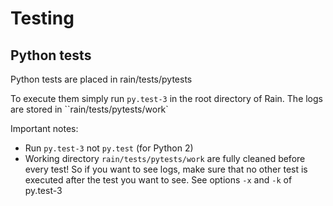 Testing
=======

Python tests
------------

Python tests are placed in rain/tests/pytests

To execute them simply run `py.test-3` in the root directory of Rain. The logs
are stored in ``rain/tests/pytests/work`

Important notes:
* Run `py.test-3` not `py.test` (for Python 2)
* Working directory `rain/tests/pytests/work` are fully cleaned before every test!
  So if you want to see logs, make sure that no other test is executed after
  the test you want to see. See options `-x` and `-k` of py.test-3

